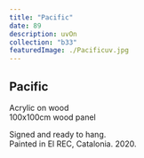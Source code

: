 ```yaml
---
title: "Pacific"
date: 89
description: uvOn
collection: "b33"
featuredImage: ./Pacificuv.jpg
---
```


## Pacific

Acrylic on wood<br/>
100x100cm wood panel

Signed and ready to hang.<br/>
Painted in El REC, Catalonia. 2020.